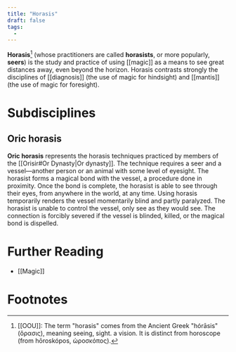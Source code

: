 ```yaml
---
title: "Horasis"
draft: false
tags:
  - 
---
```


**Horasis**[^hor] (whose practitioners are called **horasists**, or more popularly, **seers**) is the study and practice of using [[magic]] as a means to see great distances away, even beyond the horizon. Horasis contrasts strongly the disciplines of [[diagnosis]] (the use of magic for hindsight) and [[mantis]] (the use of magic for foresight).

# Subdisciplines
## Oric horasis
**Oric horasis** represents the horasis techniques practiced by members of the [[Orisir#Or Dynasty|Or dynasty]]. The technique requires a seer and a vessel—another person or an animal with some level of eyesight. The horasist forms a magical bond with the vessel, a procedure done in proximity. Once the bond is complete, the horasist is able to see through their eyes, from anywhere in the world, at any time. Using horasis temporarily renders the vessel momentarily blind and partly paralyzed. The horasist is unable to control the vessel, only see as they would see. The connection is forcibly severed if the vessel is blinded, killed, or the magical bond is dispelled.

# Further Reading
- [[Magic]]

# Footnotes
[^hor]:[[OOU]]: The term "horasis" comes from the Ancient Greek "hórāsis" (ὅρασις), meaning seeing, sight. a vision. It is distinct from horoscope (from hōroskópos, ὡροσκόπος).